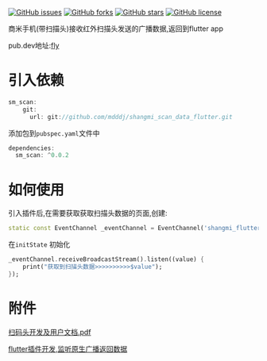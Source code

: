
[![GitHub issues](https://img.shields.io/github/issues/mdddj/shangmi_scan_data_flutter)](https://github.com/mdddj/shangmi_scan_data_flutter/issues)
[![GitHub forks](https://img.shields.io/github/forks/mdddj/shangmi_scan_data_flutter)](https://github.com/mdddj/shangmi_scan_data_flutter/network)
[![GitHub stars](https://img.shields.io/github/stars/mdddj/shangmi_scan_data_flutter)](https://github.com/mdddj/shangmi_scan_data_flutter/stargazers)
[![GitHub license](https://img.shields.io/github/license/mdddj/shangmi_scan_data_flutter)](https://github.com/mdddj/shangmi_scan_data_flutter/blob/master/LICENSE)

商米手机(带扫描头)接收红外扫描头发送的广播数据,返回到flutter app

pub.dev地址:[fly](https://pub.dev/packages/sm_scan)

# 引入依赖
```dart
sm_scan:
    git:
      url: git://github.com/mdddj/shangmi_scan_data_flutter.git
```
添加包到`pubspec.yaml`文件中
```dart
dependencies:
  sm_scan: ^0.0.2
```

# 如何使用

引入插件后,在需要获取获取扫描头数据的页面,创建:
```dart
static const EventChannel _eventChannel = EventChannel('shangmi_flutter');
```

在`initState` 初始化

```dart
_eventChannel.receiveBroadcastStream().listen((value) {
    print("获取到扫描头数据>>>>>>>>>>$value");
}); 
```

# 附件
[扫码头开发及用户文档.pdf](http://sunmi-ota.oss-cn-hangzhou.aliyuncs.com/DOC/resource/re_cn/%E6%89%AB%E7%A0%81%E5%A4%B4/%E6%89%AB%E7%A0%81%E5%A4%B4%E5%BC%80%E5%8F%91%E5%8F%8A%E7%94%A8%E6%88%B7%E6%96%87%E6%A1%A3.pdf)

[flutter插件开发,监听原生广播返回数据](https://www.jianshu.com/p/46c55eb9ad12)
